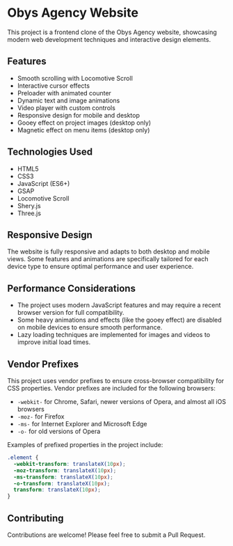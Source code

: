 # Obys Agency Website

This project is a frontend clone of the Obys Agency website, showcasing modern web development techniques and interactive design elements.

## Features

- Smooth scrolling with Locomotive Scroll
- Interactive cursor effects
- Preloader with animated counter
- Dynamic text and image animations
- Video player with custom controls
- Responsive design for mobile and desktop
- Gooey effect on project images (desktop only)
- Magnetic effect on menu items (desktop only)

## Technologies Used

- HTML5
- CSS3
- JavaScript (ES6+)
- GSAP
- Locomotive Scroll
- Shery.js
- Three.js


## Responsive Design

The website is fully responsive and adapts to both desktop and mobile views. Some features and animations are specifically tailored for each device type to ensure optimal performance and user experience.


## Performance Considerations

- The project uses modern JavaScript features and may require a recent browser version for full compatibility.
- Some heavy animations and effects (like the gooey effect) are disabled on mobile devices to ensure smooth performance.
- Lazy loading techniques are implemented for images and videos to improve initial load times.


## Vendor Prefixes

This project uses vendor prefixes to ensure cross-browser compatibility for CSS properties. Vendor prefixes are included for the following browsers:

- `-webkit-` for Chrome, Safari, newer versions of Opera, and almost all iOS browsers
- `-moz-` for Firefox
- `-ms-` for Internet Explorer and Microsoft Edge
- `-o-` for old versions of Opera

Examples of prefixed properties in the project include:

```css
.element {
  -webkit-transform: translateX(10px);
  -moz-transform: translateX(10px);
  -ms-transform: translateX(10px);
  -o-transform: translateX(10px);
  transform: translateX(10px);
}
```

## Contributing

Contributions are welcome! Please feel free to submit a Pull Request.
